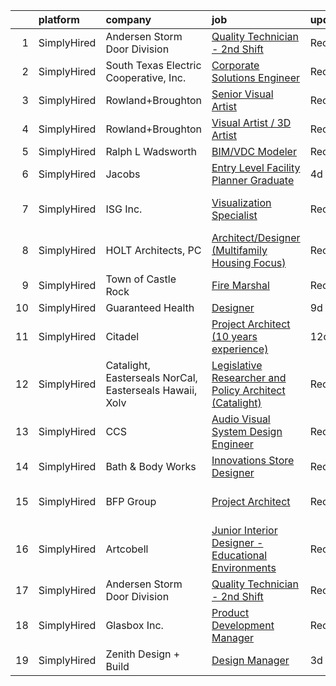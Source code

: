 

|    | platform    | company                                                 | job                                                                                                                                                                  | update_time   | location                      |
|---:|:------------|:--------------------------------------------------------|:---------------------------------------------------------------------------------------------------------------------------------------------------------------------|:--------------|:------------------------------|
|  1 | SimplyHired | Andersen Storm Door Division                            | [Quality Technician - 2nd Shift](https://www.simplyhired.com/job/v8pKV4NodVXgteKxm39xV6cvixz49UGyvZnesKHIyT0oaNy0UDaaGg?q=visual+architect)                          | Recently      | Des Moines, IA                |
|  2 | SimplyHired | South Texas Electric Cooperative, Inc.                  | [Corporate Solutions Engineer](https://www.simplyhired.com/job/wVAPnDvINan8brGoweqC4PAnG5m-cf6Q4XocMGb8QUeBAbQfkvBU1A?q=visual+architect)                            | Recently      | Nursery, TX                   |
|  3 | SimplyHired | Rowland+Broughton                                       | [Senior Visual Artist](https://www.simplyhired.com/job/zrBtHWtMVJHCoMpW8ZJHwBwcl1cmPLJiNLMJg72SC8WS4j9gz4eGfg?q=visual+architect)                                    | Recently      | Denver, CO                    |
|  4 | SimplyHired | Rowland+Broughton                                       | [Visual Artist / 3D Artist](https://www.simplyhired.com/job/a6jc09FaT-WsTWRX4SZ9r250FnXzzVMgqyOB-q7qjxkVTn6ELeF_Pg?q=visual+architect)                               | Recently      | Denver, CO                    |
|  5 | SimplyHired | Ralph L Wadsworth                                       | [BIM/VDC Modeler](https://www.simplyhired.com/job/C_ngqq-7fn63sCIUWyMnxbP68V5Btsn60zep_LUHy4ljwnplQhQULw?q=visual+architect)                                         | Recently      | Draper, UT                    |
|  6 | SimplyHired | Jacobs                                                  | [Entry Level Facility Planner Graduate](https://www.simplyhired.com/job/DKRIf0BOfkH9EqjswmqbiXTKRP-nwI4T9btz-7y6vLCZ9oPUbaHTEg?q=visual+architect)                   | 4d            | Atlanta, GA                   |
|  7 | SimplyHired | ISG Inc.                                                | [Visualization Specialist](https://www.simplyhired.com/job/7Ulg-MqBDBS13nIbmZ4U1PWUiECYw1X3tLn_zZ4NiMmO8zZWjDgF3A?q=visual+architect)                                | Recently      | Des Moines, IA +1 location    |
|  8 | SimplyHired | HOLT Architects, PC                                     | [Architect/Designer (Multifamily Housing Focus)](https://www.simplyhired.com/job/wQKkW0Qbew3OfdRSjqQfVU6llPu6UlV1dZPKYqc-md3uCHwJnib76Q?q=visual+architect)          | Recently      | Ithaca, NY                    |
|  9 | SimplyHired | Town of Castle Rock                                     | [Fire Marshal](https://www.simplyhired.com/job/719aNWP9cf7N7zVn04EgRrcyrKWgPvJyHGAuBIxBbjSf4eYvXZaQ4Q?q=visual+architect)                                            | Recently      | Castle Rock, CO               |
| 10 | SimplyHired | Guaranteed Health                                       | [Designer](https://www.simplyhired.com/job/2ZJsZaOWR2Silx21dODS4-pJ-cdzkP5W4ZjyWQU8UkH6JgEro4yWWQ?q=visual+architect)                                                | 9d            | Remote                        |
| 11 | SimplyHired | Citadel                                                 | [Project Architect (10 years experience)](https://www.simplyhired.com/job/y7k01Ws0jGB6HEu-JEeY2E7LP8poK6RoGgODmo6oteQcjKuytTzWog?q=visual+architect)                 | 12d           | Washington, DC                |
| 12 | SimplyHired | Catalight, Easterseals NorCal, Easterseals Hawaii, Xolv | [Legislative Researcher and Policy Architect (Catalight)](https://www.simplyhired.com/job/maWLSGHx0_TTWzHR7NCfkgGVir9sIHnwfst3ltuVHs8tkf3pzfwc4A?q=visual+architect) | Recently      | Remote                        |
| 13 | SimplyHired | CCS                                                     | [Audio Visual System Design Engineer](https://www.simplyhired.com/job/ary5z9j2es4oPMAOjusLJHyf7K-36e4_CuOld61njGzpItTv9_0cKA?q=visual+architect)                     | Recently      | Denver, CO                    |
| 14 | SimplyHired | Bath & Body Works                                       | [Innovations Store Designer](https://www.simplyhired.com/job/xrpPyGBih_J73drRqWA3jX1g91-ScCJHzIE1uwrZocdP6jFhGJSQPA?q=visual+architect)                              | Recently      | Columbus, OH                  |
| 15 | SimplyHired | BFP Group                                               | [Project Architect](https://www.simplyhired.com/job/YdiYcyzCMJforA8Wr7F1MUD1aj41CD86BNOWpWbWcjfi15F4MtMAaw?q=visual+architect)                                       | Recently      | Philadelphia, PA +3 locations |
| 16 | SimplyHired | Artcobell                                               | [Junior Interior Designer - Educational Environments](https://www.simplyhired.com/job/DTRFNYBA46Wn__VB0e4eIxe3E_YeS223mCzhRwNwt-FoQKeE9yXjzg?q=visual+architect)     | Recently      | Temple, TX                    |
| 17 | SimplyHired | Andersen Storm Door Division                            | [Quality Technician - 2nd Shift](https://www.simplyhired.com/job/v8pKV4NodVXgteKxm39xV6cvixz49UGyvZnesKHIyT0oaNy0UDaaGg?q=visual+architect)                          | Recently      | Des Moines, IA                |
| 18 | SimplyHired | Glasbox Inc.                                            | [Product Development Manager](https://www.simplyhired.com/job/HJVomPkQvxv5-h_AaoKqqTAlp1YlTF-WiV6bYgd9pzGJ2zm0lssDqA?q=visual+architect)                             | Recently      | Bonney Lake, WA               |
| 19 | SimplyHired | Zenith Design + Build                                   | [Design Manager](https://www.simplyhired.com/job/5ZdP3453d7f_36dYcGOGIN8wU864-FVd0zzW7CA7p3ER_5Yd5h-HSw?q=visual+architect)                                          | 3d            | Clive, IA                     |
